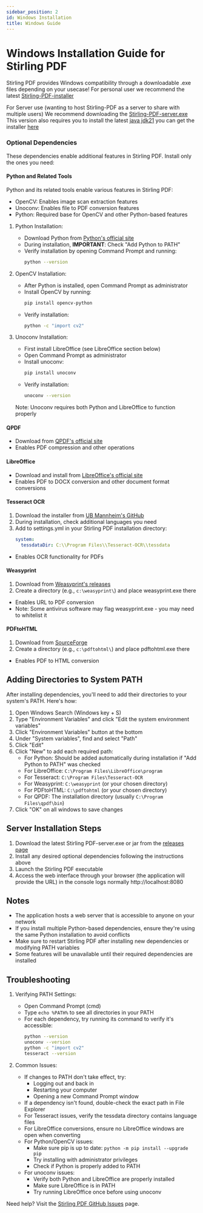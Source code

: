 ```yaml
---
sidebar_position: 2
id: Windows Installation
title: Windows Guide
---
```

# Windows Installation Guide for Stirling PDF

Stirling PDF provides Windows compatibility through a downloadable .exe files depending on your usecase!
For personal user we recommend the latest
[Stirling-PDF-installer](https://github.com/Stirling-Tools/Stirling-PDF/releases/latest/download/Stirling-PDF-win-installer.exe)

For Server use (wanting to host Stirling-PDF as a server to share with multiple users)
We recommend downloading the [Stirling-PDF-server.exe](https://github.com/Stirling-Tools/Stirling-PDF/releases/latest/download/Stirling-PDF-server.exe)
This version also requires you to install the latest [java jdk21](https://www.oracle.com/uk/java/technologies/downloads/#jdk21-windows) you can get the installer [here](https://download.oracle.com/java/21/latest/jdk-21_windows-x64_bin.exe)

### Optional Dependencies
These dependencies enable additional features in Stirling PDF. Install only the ones you need:

#### Python and Related Tools
Python and its related tools enable various features in Stirling PDF:
- OpenCV: Enables image scan extraction features
- Unoconv: Enables file to PDF conversion features
- Python: Required base for OpenCV and other Python-based features

1. Python Installation:
   - Download Python from [Python's official site](https://www.python.org/downloads/)
   - During installation, **IMPORTANT**: Check "Add Python to PATH"
   - Verify installation by opening Command Prompt and running:
     ```bash
     python --version
     ```

2. OpenCV Installation:
   - After Python is installed, open Command Prompt as administrator
   - Install OpenCV by running:
     ```bash
     pip install opencv-python
     ```
   - Verify installation:
     ```bash
     python -c "import cv2"
     ```

3. Unoconv Installation:
   - First install LibreOffice (see LibreOffice section below)
   - Open Command Prompt as administrator
   - Install unoconv:
     ```bash
     pip install unoconv
     ```
   - Verify installation:
     ```bash
     unoconv --version
     ```
   Note: Unoconv requires both Python and LibreOffice to function properly

#### QPDF
- Download from [QPDF's official site](https://qpdf.sourceforge.io/)
- Enables PDF compression and other operations

#### LibreOffice
- Download and install from [LibreOffice's official site](https://www.libreoffice.org/download/download-libreoffice/)
- Enables PDF to DOCX conversion and other document format conversions

#### Tesseract OCR
1. Download the installer from [UB Mannheim's GitHub](https://github.com/UB-Mannheim/tesseract/wiki)
2. During installation, check additional languages you need
3. Add to settings.yml in your Stirling PDF installation directory:
   ```yaml
   system:
     tessdataDir: C:\\Program Files\\Tesseract-OCR\\tessdata
   ```
- Enables OCR functionality for PDFs

#### Weasyprint
1. Download from [Weasyprint's releases](https://github.com/Kozea/WeasyPrint/releases)
2. Create a directory (e.g., `c:\weasyprint\`) and place weasyprint.exe there
- Enables URL to PDF conversion
- Note: Some antivirus software may flag weasyprint.exe - you may need to whitelist it

#### PDFtoHTML
1. Download from [SourceForge](https://sourceforge.net/projects/pdftohtml/)
2. Create a directory (e.g., `c:\pdftohtml\`) and place pdftohtml.exe there
- Enables PDF to HTML conversion

## Adding Directories to System PATH

After installing dependencies, you'll need to add their directories to your system's PATH. Here's how:

1. Open Windows Search (Windows key + S)
2. Type "Environment Variables" and click "Edit the system environment variables"
3. Click "Environment Variables" button at the bottom
4. Under "System variables", find and select "Path"
5. Click "Edit"
6. Click "New" to add each required path:
   - For Python: Should be added automatically during installation if "Add Python to PATH" was checked
   - For LibreOffice: `C:\Program Files\LibreOffice\program`
   - For Tesseract: `C:\Program Files\Tesseract-OCR`
   - For Weasyprint: `C:\weasyprint` (or your chosen directory)
   - For PDFtoHTML: `C:\pdftohtml` (or your chosen directory)
   - For QPDF: The installation directory (usually `C:\Program Files\qpdf\bin`)
7. Click "OK" on all windows to save changes

## Server Installation Steps

1. Download the latest Stirling PDF-server.exe or jar from the [releases page](https://github.com/Stirling-Tools/Stirling-PDF/releases/latest)
2. Install any desired optional dependencies following the instructions above
3. Launch the Stirling PDF executable
4. Access the web interface through your browser (the application will provide the URL) in the console logs normally http://localhost:8080

## Notes
- The application hosts a web server that is accessible to anyone on your network
- If you install multiple Python-based dependencies, ensure they're using the same Python installation to avoid conflicts
- Make sure to restart Stirling PDF after installing new dependencies or modifying PATH variables
- Some features will be unavailable until their required dependencies are installed

## Troubleshooting

1. Verifying PATH Settings:
   - Open Command Prompt (cmd)
   - Type `echo %PATH%` to see all directories in your PATH
   - For each dependency, try running its command to verify it's accessible:
     ```bash
     python --version
     unoconv --version
     python -c "import cv2"
     tesseract --version
     ```

2. Common Issues:
   - If changes to PATH don't take effect, try:
     - Logging out and back in
     - Restarting your computer
     - Opening a new Command Prompt window
   - If a dependency isn't found, double-check the exact path in File Explorer
   - For Tesseract issues, verify the tessdata directory contains language files
   - For LibreOffice conversions, ensure no LibreOffice windows are open when converting
   - For Python/OpenCV issues:
     - Make sure pip is up to date: `python -m pip install --upgrade pip`
     - Try installing with administrator privileges
     - Check if Python is properly added to PATH
   - For unoconv issues:
     - Verify both Python and LibreOffice are properly installed
     - Make sure LibreOffice is in PATH
     - Try running LibreOffice once before using unoconv

Need help? Visit the [Stirling PDF GitHub Issues](https://github.com/Stirling-Tools/Stirling-PDF/issues) page.
